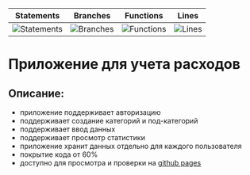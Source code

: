 | Statements                                                                 | Branches                                                            | Functions                                                                | Lines                                                            |
| -------------------------------------------------------------------------- | ------------------------------------------------------------------- | ------------------------------------------------------------------------ | ---------------------------------------------------------------- |
| ![Statements](https://img.shields.io/badge/statements-85.73%25-yellow.svg) | ![Branches](https://img.shields.io/badge/branches-79.22%25-red.svg) | ![Functions](https://img.shields.io/badge/functions-85.29%25-yellow.svg) | ![Lines](https://img.shields.io/badge/lines-85.73%25-yellow.svg) |

# Приложение для учета расходов

## Описание:

- приложение поддерживает авторизацию
- поддерживает создание категорий и под-категорий
- поддерживает ввод данных
- поддерживает просмотр статистики
- приложение хранит данных отдельно для каждого пользователя
- покрытие кода от 60%
- доступно для просмотра и проверки на [github pages](https://paulmartynov.github.io/Expense-tracking-app/)
